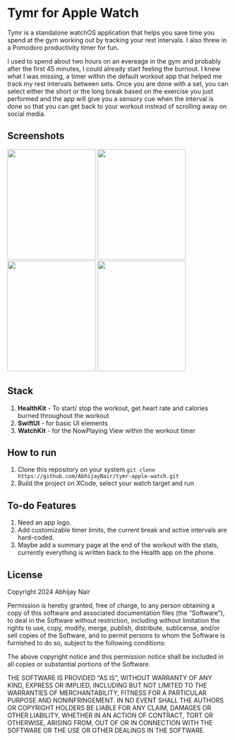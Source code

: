 # Tymr for Apple Watch

Tymr is a standalone watchOS application that helps you save time you spend at the gym working out by tracking your rest intervals. I also threw in a Pomodoro productivity timer for fun.

I used to spend about two hours on an evereage in the gym and probably after the first 45 minutes, I could already start feeling the burnout. I knew what I was missing, a timer within the default workout app that helped me track my rest intervals between sets. Once you are done with a set, you can select either the short or the long break based on the exercise you just performed and the app will give you a sensory cue when the interval is done so that you can get back to your workout instead of scrolling away on social media.

## Screenshots

<img src="https://github.com/user-attachments/assets/bfa188fd-44a5-4c61-a87d-d6885332a252" width="200" height="250"/>
<img src="https://github.com/user-attachments/assets/dde71df6-6065-4d41-91f1-b51330f1fa49" width="200" height="250"/>
<img src="https://github.com/user-attachments/assets/3720711e-5d3b-433a-bd5a-670fe5c6db30" width="200" height="250"/>
<img src="https://github.com/user-attachments/assets/f7345349-665d-4de3-87e0-3fc24d69ca1a" width="200" height="250"/>

## Stack
1. **HealthKit** - To start/ stop the workout, get heart rate and calories burned throughout the workout
2. **SwiftUI** - for basic UI elements
3. **WatchKit** - for the NowPlaying View within the workout timer

## How to run
1. Clone this repository on your system
   `git clone https://github.com/AbhijayNair/tymr-apple-watch.git`
3. Build the project on XCode, select your watch target and run

## To-do Features
1. Need an app logo.
2. Add customizable timer limits, the current break and active intervals are hard-coded.
3. Maybe add a summary page at the end of the workout with the stats, currently everything is written back to the Health app on the phone.

## License
Copyright 2024 Abhijay Nair

Permission is hereby granted, free of charge, to any person obtaining a copy of this software and associated documentation files (the “Software”), to deal in the Software without restriction, including without limitation the rights to use, copy, modify, merge, publish, distribute, sublicense, and/or sell copies of the Software, and to permit persons to whom the Software is furnished to do so, subject to the following conditions:

The above copyright notice and this permission notice shall be included in all copies or substantial portions of the Software.

THE SOFTWARE IS PROVIDED “AS IS”, WITHOUT WARRANTY OF ANY KIND, EXPRESS OR IMPLIED, INCLUDING BUT NOT LIMITED TO THE WARRANTIES OF MERCHANTABILITY, FITNESS FOR A PARTICULAR PURPOSE AND NONINFRINGEMENT. IN NO EVENT SHALL THE AUTHORS OR COPYRIGHT HOLDERS BE LIABLE FOR ANY CLAIM, DAMAGES OR OTHER LIABILITY, WHETHER IN AN ACTION OF CONTRACT, TORT OR OTHERWISE, ARISING FROM, OUT OF OR IN CONNECTION WITH THE SOFTWARE OR THE USE OR OTHER DEALINGS IN THE SOFTWARE.
